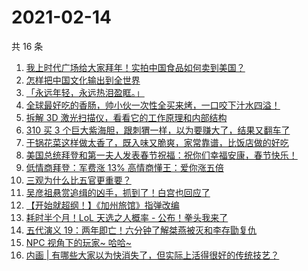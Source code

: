 # 2021-02-14

共 16 条

<!-- BEGIN ZHIHUVIDEO -->
<!-- 最后更新时间 Sun Feb 14 2021 02:15:47 GMT+0800 (CST) -->
1. [我上时代广场给大家拜年！实拍中国食品如何卖到美国？](https://www.zhihu.com/zvideo/1344025613313830912)
1. [怎样把中国文化输出到全世界](https://www.zhihu.com/zvideo/1343947125583937536)
1. [「永远年轻，永远热泪盈眶。」](https://www.zhihu.com/zvideo/1343956728988209152)
1. [全球最好吃的香肠，帅小伙一次性全买来烤，一口咬下汁水四溢！](https://www.zhihu.com/zvideo/1343901617163268096)
1. [拆解 3D 激光扫描仪，看看它的工作原理和内部结构](https://www.zhihu.com/zvideo/1344011144038776832)
1. [310 买 3 个巨大紫海胆，跟刺猬一样，以为要赚大了，结果又翻车了](https://www.zhihu.com/zvideo/1342991909959139329)
1. [干锅花菜这样做太香了，既入味又脆爽，家常靠谱，比饭店做的好吃](https://www.zhihu.com/zvideo/1343853304074395648)
1. [美国总统拜登和第一夫人发表春节祝福：祝你们幸福安康，春节快乐！](https://www.zhihu.com/zvideo/1343888981168168960)
1. [低情商拜登：军费涨 13% 高情商懂王：爱你涨五倍](https://www.zhihu.com/zvideo/1343910789242208256)
1. [三观为什么比五官更重要？](https://www.zhihu.com/zvideo/1342533803454316544)
1. [吴彦祖悬赏追缉的凶手，抓到了！白宫也回应了](https://www.zhihu.com/zvideo/1344026343617589248)
1. [【开始就超纲！】《加州旅馆》指弹改编](https://www.zhihu.com/zvideo/1343675946583511040)
1. [耗时半个月！LoL 天选之人概率 - 公布！拳头我来了](https://www.zhihu.com/zvideo/1343693235890356224)
1. [五代演义 19：两年即亡！六分钟了解桀燕被灭和李存勖复仇](https://www.zhihu.com/zvideo/1342690974359900160)
1. [NPC 视角下的玩家~ 哈哈~](https://www.zhihu.com/zvideo/1343972040609591296)
1. [内画 | 有哪些大家以为快消失了，但实际上活得很好的传统技艺？](https://www.zhihu.com/zvideo/1342883324231045120)
<!-- END ZHIHUVIDEO -->
